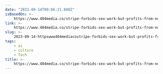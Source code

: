 ```yaml
---
date: "2023-09-14T09:06:21.000Z"
isBasedOn: >-
    https://www.404media.co/stripe-forbids-sex-work-but-profits-from-non-consensual-porn/
link: >-
    https://www.404media.co/stripe-forbids-sex-work-but-profits-from-non-consensual-porn/
slug: >-
    2023-09-14-httpswww404mediacostripe-forbids-sex-work-but-profits-from-non-consensual-porn
tags:
    - ai
    - culture
    - Tech
title: >-
    https://www.404media.co/stripe-forbids-sex-work-but-profits-from-non-consensual-porn/
---
```

